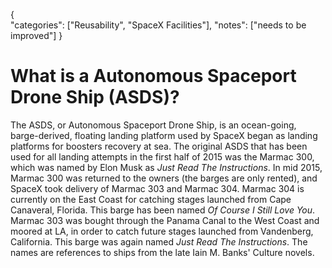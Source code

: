 {    
    "categories": ["Reusability", "SpaceX Facilities"],
    "notes": ["needs to be improved"]
}

# What is a Autonomous Spaceport Drone Ship (ASDS)?

The ASDS, or Autonomous Spaceport Drone Ship, is an ocean-going, barge-derived, floating landing platform used by SpaceX began as landing platforms for boosters recovery at sea. The original ASDS that has been used for all landing attempts in the first half of 2015 was the Marmac 300, which was named by Elon Musk as *Just Read The Instructions*. In mid 2015, Marmac 300 was returned to the owners (the barges are only rented), and SpaceX took delivery of Marmac 303 and Marmac 304. Marmac 304 is currently on the East Coast for catching stages launched from Cape Canaveral, Florida. This barge has been named *Of Course I Still Love You*. Marmac 303 was bought through the Panama Canal to the West Coast and moored at LA, in order to catch future stages launched from Vandenberg, California. This barge was again named *Just Read The Instructions*. The names are references to ships from the late Iain M. Banks' Culture novels.
